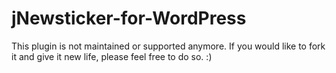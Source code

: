 # jNewsticker-for-WordPress

This plugin is not maintained or supported anymore. If you would like to fork it and give it new life, please feel free to do so. :)
